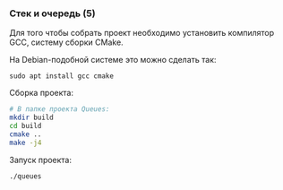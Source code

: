 ### Стек и очередь (5)

Для того чтобы собрать проект необходимо установить компилятор GCC, систему сборки CMake.

На Debian-подобной системе это можно сделать так:

```
sudo apt install gcc cmake
```

Сборка проекта:

```bash
# В папке проекта Queues:
mkdir build
cd build 
cmake ..
make -j4
```

Запуск проекта:

```bash
./queues
```



